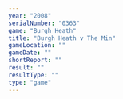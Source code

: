 ```yaml
---
year: "2008"
serialNumber: "0363" 
game: "Burgh Heath"
title: "Burgh Heath v The Min"
gameLocation: ""
gameDate: ""
shortReport: ""
result: ""
resultType: ""
type: "game"
---
```

